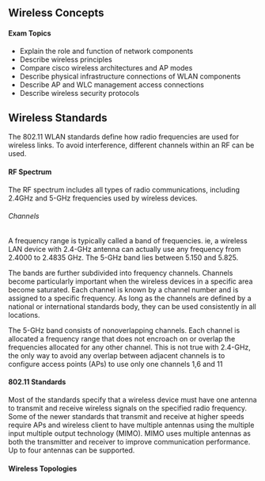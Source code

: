 ## Wireless Concepts

#### Exam Topics

- Explain the role and function of network components
- Describe wireless principles
- Compare cisco wireless architectures and AP modes
- Describe physical infrastructure connections of WLAN components
- Describe AP and WLC management access connections
- Describe wireless security protocols

## Wireless Standards

The 802.11 WLAN standards define how radio frequencies are used for wireless links. To avoid interference, different channels within an RF can be used.

#### RF Spectrum

The RF spectrum includes all types of radio communications, including 2.4GHz and 5-GHz frequencies used by wireless devices.

###### Channels

A frequency range is typically called a band of frequencies. ie, a wireless LAN device with 2.4-GHz antenna can actually use any frequency from 2.4000 to 2.4835 GHz. The 5-GHz band lies between 5.150 and 5.825.

The bands are further subdivided into frequency channels. Channels become particularly important when the wireless devices in a specific area become saturated. Each channel is known by a channel number and is assigned to a specific frequency. As long as the channels are defined by a national or international standards body, they can be used consistently in all locations.

The 5-GHz band consists of nonoverlapping channels. Each channel is allocated a frequency range that does not encroach on or overlap the frequencies allocated for any other channel. This is not true with 2.4-GHz, the only way to avoid any overlap between adjacent channels is to configure access points (APs) to use only one channels 1,6 and 11

#### 802.11 Standards

Most of the standards specify that a wireless device must have one antenna to transmit and receive wireless signals on the specified radio frequency. Some of the newer standards that transmit and receive at higher speeds require APs and wireless client to have multiple antennas using the multiple input multiple output technology (MIMO). MIMO uses multiple antennas as both the transmitter and receiver to improve communication performance. Up to four antennas can be supported. 

#### Wireless Topologies


